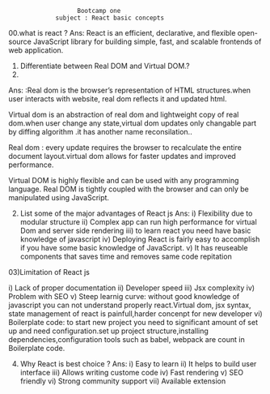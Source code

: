                       Bootcamp one 
                 subject : React basic concepts 

00.what is react ? 
Ans: React is an efficient, declarative, and flexible open-source JavaScript library for building simple, fast, and scalable frontends of web application.

01. Differentiate between Real DOM and Virtual DOM.?
2. 
Ans: :Real dom is the  browser’s  representation of  HTML   structures.when user  interacts with website, real dom reflects it and updated html.

 Virtual  dom is an abstraction of real dom and lightweight copy of real dom.when user change any state,virtual dom updates only changable part by diffing algorithm .it has another name reconsilation..


Real dom : every  update requires the browser to recalculate the entire document layout.virtual dom allows for faster updates and improved performance.
	
Virtual DOM is highly flexible and can be used with any programming language. Real DOM is tightly coupled with the browser and can only be manipulated using JavaScript.



02. List some of the major advantages of React  js 
Ans:
i)	 Flexibility due to modular structure
ii)	   Complex app can run high performance for virtual Dom and server side rendering 
iii)	 to learn react you need have basic knowledge of javascript
iv)	Deploying React is fairly easy to accomplish if you have some basic knowledge of JavaScript.
v)	It has reuseable components that saves time  and removes same code repitation 

03)Limitation of React js 

i)	Lack of proper documentation
ii)	Developer speed 
iii)	Jsx complexity
iv)	Problem with SEO
v)	Steep learnig curve: without good knowledge of javascript you can not understand properly react.Virtual dom, jsx syntax, state management of react is painfull,harder concenpt for new  developer
vi)	Boilerplate code: to start new project you need to significant amount of set up and need configuration.set up project structure,installing dependencies,configuration tools such as babel, webpack are count in Boilerplate code.

 04) Why React is best choice ? 
   Ans: 
i)	Easy to learn 
ii)	It helps to build user interface
iii)	Allows writing custome code
iv)	Fast rendering
v)	SEO friendly
vi)	Strong community support
vii)	Available extension



